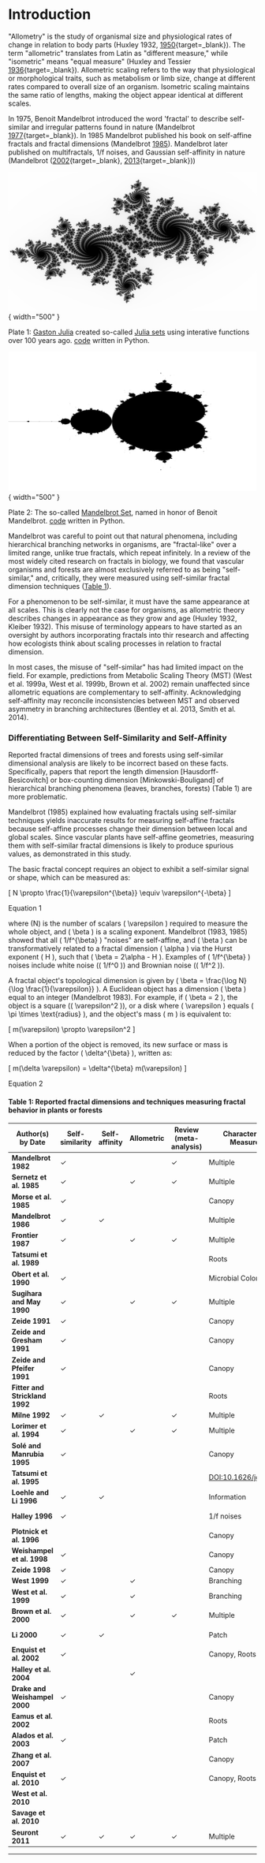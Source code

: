 # Introduction

"Allometry" is the study of organismal size and physiological rates of change in relation to body parts (Huxley 1932, [1950](https://doi.org/10.1098/rspb.1950.0055){target=_blank}). The term "allometric" translates from Latin as "different measure," while "isometric" means "equal measure" (Huxley and Tessier [1936](https://www.nature.com/articles/137780b0){target=_blank}). Allometric scaling refers to the way that physiological or morphological traits, such as metabolism or limb size, change at different rates compared to overall size of an organism. Isometric scaling maintains the same ratio of lengths, making the object appear identical at different scales.

In 1975, Benoit Mandelbrot introduced the word 'fractal' to describe self-similar and irregular patterns found in nature (Mandelbrot [1977](https://riocuarto.gov.ar/files/documentos/1603551413_Literatura%20de%20Rio%20Cuarto%20entre%20Todos%20-%20A%C3%91O%202%20.%20N%C2%BA11.pdf){target=_blank}). In 1985 Mandelbrot published his book on self-affine fractals and fractal dimensions (Mandelbrot [1985](https://iopscience.iop.org/article/10.1088/0031-8949/32/4/001/pdf)). Mandelbrot later published on multifractals, 1/f noises, and Gaussian self-affinity in nature (Mandelbrot ([2002](https://www.google.com/books/edition/Gaussian_Self_Affinity_and_Fractals/CLLkvv9NhgEC?hl=en&gbpv=1&dq=Mandelbrot+self-affinity&pg=PA1&printsec=frontcover){target=_blank}, [2013](https://www.google.com/books/edition/Multifractals_and_1_%C6%92_Noise/oh7nBwAAQBAJ?hl=en&gbpv=1&dq=Mandelbrot+self-affinity&pg=PA206&printsec=frontcover){target=_blank}))


![The Julia Set](assets/julia_set.png){ width="500" }

Plate 1: [Gaston Julia]([Wikipedia](https://en.wikipedia.org/wiki/Gaston_Julia)) created so-called [Julia sets](https://en.wikipedia.org/wiki/Julia_set) using interative functions over 100 years ago. [code](../apps/julia.py) written in Python.


![The Mandelbrot Set](assets/mandelbrot_set.png){ width="500" }

Plate 2: The so-called [Mandelbrot Set](https://en.wikipedia.org/wiki/Mandelbrot_set), named in honor of Benoit Mandelbrot. [code](../apps/mandelbrot.py) written in Python. 


Mandelbrot was careful to point out that natural phenomena, including hierarchical branching networks in organisms, are "fractal-like" over a limited range, unlike true fractals, which repeat infinitely. In a review of the most widely cited research on fractals in biology, we found that vascular organisms and forests are almost exclusively referred to as being "self-similar," and, critically, they were measured using self-similar fractal dimension techniques ([Table 1](#table-1-reported-fractal-dimensions-and-techniques-measuring-fractal-behavior-in-plants-or-forests)).

For a phenomenon to be self-similar, it must have the same appearance at all scales. This is clearly not the case for organisms, as allometric theory describes changes in appearance as they grow and age (Huxley 1932, Kleiber 1932). This misuse of terminology appears to have started as an oversight by authors incorporating fractals into thir research and affecting how ecologists think about scaling processes in relation to fractal dimension.

In most cases, the misuse of "self-similar" has had limited impact on the field. For example, predictions from Metabolic Scaling Theory (MST) (West et al. 1999a, West et al. 1999b, Brown et al. 2002) remain unaffected since allometric equations are complementary to self-affinity. Acknowledging self-affinity may reconcile inconsistencies between MST and observed asymmetry in branching architectures (Bentley et al. 2013, Smith et al. 2014).

### Differentiating Between Self-Similarity and Self-Affinity

Reported fractal dimensions of trees and forests using self-similar dimensional analysis are likely to be incorrect based on these facts. Specifically, papers that report the length dimension [Hausdorff-Besicovitch] or box-counting dimension [Minkowski-Bouligand] of hierarchical branching phenomena (leaves, branches, forests) (Table 1) are more problematic.

Mandelbrot (1985) explained how evaluating fractals using self-similar techniques yields inaccurate results for measuring self-affine fractals because self-affine processes change their dimension between local and global scales. Since vascular plants have self-affine geometries, measuring them with self-similar fractal dimensions is likely to produce spurious values, as demonstrated in this study.

The basic fractal concept requires an object to exhibit a self-similar signal or shape, which can be measured as:

\[
N \propto \frac{1}{\varepsilon^{\beta}} \equiv \varepsilon^{-\beta}
\]

Equation 1

where \(N\) is the number of scalars \( \varepsilon \) required to measure the whole object, and \( \beta \) is a scaling exponent. Mandelbrot (1983, 1985) showed that all \( 1/f^{\beta} \) "noises" are self-affine, and \( \beta \) can be transformatively related to a fractal dimension \( \alpha \) via the Hurst exponent \( H \), such that \( \beta = 2\alpha - H \). Examples of \( 1/f^{\beta} \) noises include white noise (\( 1/f^0 \)) and Brownian noise (\( 1/f^2 \)).

A fractal object's topological dimension is given by \( \beta = \frac{\log N}{\log \frac{1}{\varepsilon}} \). A Euclidean object has a dimension \( \beta \) equal to an integer (Mandelbrot 1983). For example, if \( \beta = 2 \), the object is a square (\( \varepsilon^2 \)), or a disk where \( \varepsilon \) equals \( \pi \times \text{radius} \), and the object's mass \( m \) is equivalent to:

\[
m(\varepsilon) \propto \varepsilon^2
\]

When a portion of the object is removed, its new surface or mass is reduced by the factor \( \delta^{\beta} \), written as:

\[
m(\delta \varepsilon) = \delta^{\beta} m(\varepsilon)
\]

Equation 2

#### **Table 1:** Reported fractal dimensions and techniques measuring fractal behavior in plants or forests

| **Author(s) by Date** | **Self-similarity** | **Self-affinity** | **Allometric** | **Review (meta-analysis)** | **Characteristic Measured** | **Fractal Dimension(s)** | **DOI/URL** |
|-----------------------|---------------------|-------------------|----------------|----------------------------|----------------------------|--------------------------|-------------|
| **Mandelbrot 1982** | ✓ |  |  | ✓  | Multiple | Multiple | [DOI:10.7560/703544-005](https://doi.org/10.7560/703544-005){target=_blank} |
| **Sernetz et al. 1985**  | ✓ | | ✓ | ✓  | Multiple | Length | [DOI:10.1016/S0022-5193(85)80218-6](https://doi.org/10.1016/S0022-5193(85)80218-6){target=_blank} |
| **Morse et al. 1985** | ✓ | |  | | Canopy | Length | [DOI:10.1038/314731a0](https://doi.org/10.1038/314731a0){target=_blank} |
| **Mandelbrot 1986** | ✓ | ✓ | | | Multiple | Multiple | [DOI:10.1016/B978-0-444-86995-1.50004-4](https://doi.org/10.1016/B978-0-444-86995-1.50004-4){target=_blank}
| **Frontier 1987** | ✓ | | ✓ | ✓  | Multiple | Length | [DOI:10.1007/978-3-642-70880-0_9](https://doi.org/10.1007/978-3-642-70880-0_9){target=_blank} |
| **Tatsumi et al. 1989**  | | |  | | Roots  | Box Count | [URL](https://www.jstage.jst.go.jp/article/jsme1958/32/1/32_1_15/_pdf){target=_blank} |
| **Obert et al. 1990** | ✓ | |  | | Microbial Colony | Box Count Mass | [DOI:10.1007/BF00309226](https://doi.org/10.1007/BF00309226){target=_blank} |
| **Sugihara and May 1990** | ✓ | | ✓ | ✓  | Multiple | Multiple | [DOI:10.1126/science.2278542](https://doi.org/10.1126/science.2278542){target=_blank} |
| **Zeide 1991** | ✓ | |  | | Canopy | Length | [DOI:10.1093/forestry/64.4.375](https://doi.org/10.1093/forestry/64.4.375) |
| **Zeide and Gresham 1991** | ✓ | |  | | Canopy | Length | [DOI:10.1139/x91-172](https://doi.org/10.1139/x91-172) |
| **Zeide and Pfeifer 1991** | ✓ | |  | | Canopy | Length | [DOI:10.1139/x91-167](https://doi.org/10.1139/x91-167) |
| **Fitter and Strickland 1992**| | |  | | Roots  | Length | [DOI:10.1007/978-94-011-2151-0_4](https://doi.org/10.1007/978-94-011-2151-0_4) |
| **Milne 1992** | ✓ | ✓ |  | ✓  | Multiple | Length | [DOI:10.2307/1940036](https://doi.org/10.2307/1940036) |
| **Lorimer et al. 1994**  | ✓ | | ✓ | ✓  | Multiple | Length | [DOI:10.1139/x94-126](https://doi.org/10.1139/x94-126) |
| **Solé and Manrubia 1995** | ✓ | |  | | Canopy | Box Count | [DOI:10.1111/j.1461-0248.1995.tb00303.x](https://doi.org/10.1111/j.1461-0248.1995.tb00303.x) |
| **Tatsumi et al. 1995** | | | | | [DOI:10.1626/jcs.64.50](https://doi.org/10.1626/jcs.64.50)
| **Loehle and Li 1996** | ✓ | ✓ |  | | Information |  | [DOI:10.1016/S0303-2647(96)00021-0](https://doi.org/10.1016/S0303-2647(96)00021-0) |
| **Halley 1996**  | ✓ | |  | | 1/f noises  | Power Spectral | [DOI:10.1098/rspa.1996.0027](https://doi.org/10.1098/rspa.1996.0027) |
| **Plotnick et al. 1996** | | |  | | Canopy | Gliding Box (lacunarity) | [DOI:10.2307/2265712](https://doi.org/10.2307/2265712) |
| **Weishampel et al. 1998** | ✓ | |  | | Canopy | Lacunarity  | [DOI:10.1016/S0303-2647(97)00092-8](https://doi.org/10.1016/S0303-2647(97)00092-8) |
| **Zeide 1998** | ✓ | |  | | Canopy | Length | [DOI:10.1139/x98-139](https://doi.org/10.1139/x98-139) |
| **West 1999** | ✓ | | ✓ | | Branching | Box Count | [DOI:10.1126/science.284.5420.1677](https://doi.org/10.1126/science.284.5420.1677) |
| **West et al. 1999**  | ✓ | | ✓ | | Branching |  | [DOI:10.1126/science.276.5309.122](https://doi.org/10.1126/science.276.5309.122) |
| **Brown et al. 2000** | ✓ | | ✓ | ✓  | Multiple |  | [DOI:10.1073/pnas.97.11.6242](https://doi.org/10.1073/pnas.97.11.6242) |
| **Li 2000** | ✓ | ✓ |  | | Patch  | Information, Box Count | [DOI:10.1006/jtbi.2000.2070](https://doi.org/10.1006/jtbi.2000.2070) |
| **Enquist et al. 2002**  | ✓ | |  | | Canopy, Roots  |  | [DOI:10.1038/nature01269](https://doi.org/10.1038/nature01269) |
| **Halley et al. 2004** | | | ✓ | | |  | [DOI:10.1098/rspa.2004.1384](https://doi.org/10.1098/rspa.2004.1384) |
| **Drake and Weishampel 2000** | ✓ | |  | | Canopy | Multifractals | [DOI:10.1007/s004420050009](https://doi.org/10.1007/s004420050009) |
| **Eamus et al. 2002** | | |  | | Roots  | --  | [DOI:10.1071/FP02118](https://doi.org/10.1071/FP02118) |
| **Alados et al. 2003** | ✓ | |  | | Patch  | Information | [DOI:10.1016/S0304-3800(02)00268-1](https://doi.org/10.1016/S0304-3800(02)00268-1) |
| **Zhang et al. 2007** | | |  | | Canopy | Length | [DOI:10.1016/j.ecolmodel.2006.08.002](https://doi.org/10.1016/j.ecolmodel.2006.08.002) |
| **Enquist et al. 2010**  | ✓ | |  | | Canopy, Roots  | --  | [DOI:10.1098/rspb.2010.1080](https://doi.org/10.1098/rspb.2010.1080) |
| **West et al. 2010**  | | |  | | |  | [DOI:10.1038/s41586-019-0976-6](https://doi.org/10.1038/s41586-019-0976-6) |
| **Savage et al. 2010** | | |  | | |  | [DOI:10.1126/science.1071935](https://doi.org/10.1126/science.1071935) |
| **Seuront 2011** | ✓ | ✓ | ✓ | ✓  | Multiple |
---

